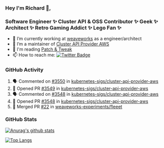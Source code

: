 ### Hey I'm Richard 👋, 

<h3 align="left">Software Engineer ✨ Cluster API & OSS Contributor ✨ Geek ✨ Architect ✨ Retro Gaming Addict ✨ Lego Fan ✨</h3>

- 🔭 I’m currently working at [weaveworks](https://github.com/weaveworks) as a engineer/architect
- 👯 I’m a maintainer of [Cluster API Provider AWS](https://github.com/kubernetes-sigs/cluster-api-provider-aws)
- 💬 I'm reading [Patch & Tweak](https://bjooks.com/products/patch-tweak-exploring-modular-synthesis)
- 📫 How to reach me: [![Twitter Badge](https://img.shields.io/badge/-@fruit_case-00acee?style=flat&logo=Twitter&logoColor=white)](https://twitter.com/intent/follow?screen_name=fruit_case "Follow on Twitter")

### GitHub Activity 

<!--START_SECTION:activity-->
1. 🗣 Commented on [#3550](https://github.com/kubernetes-sigs/cluster-api-provider-aws/issues/3550) in [kubernetes-sigs/cluster-api-provider-aws](https://github.com/kubernetes-sigs/cluster-api-provider-aws)
2. 💪 Opened PR [#3549](https://github.com/kubernetes-sigs/cluster-api-provider-aws/pull/3549) in [kubernetes-sigs/cluster-api-provider-aws](https://github.com/kubernetes-sigs/cluster-api-provider-aws)
3. 🗣 Commented on [#3548](https://github.com/kubernetes-sigs/cluster-api-provider-aws/issues/3548) in [kubernetes-sigs/cluster-api-provider-aws](https://github.com/kubernetes-sigs/cluster-api-provider-aws)
4. 💪 Opened PR [#3548](https://github.com/kubernetes-sigs/cluster-api-provider-aws/pull/3548) in [kubernetes-sigs/cluster-api-provider-aws](https://github.com/kubernetes-sigs/cluster-api-provider-aws)
5. 🎉 Merged PR [#22](https://github.com/weaveworks-experiments/fleeet/pull/22) in [weaveworks-experiments/fleeet](https://github.com/weaveworks-experiments/fleeet)
<!--END_SECTION:activity-->

### GitHub Stats

[![Anurag's github stats](https://github-readme-stats.vercel.app/api?username=richardcase&count_private=true&show_icons=true)](https://github.com/anuraghazra/github-readme-stats)

[![Top Langs](https://github-readme-stats.vercel.app/api/top-langs/?username=richardcase&hide=html&layout=compact)](https://github.com/anuraghazra/github-readme-stats)
